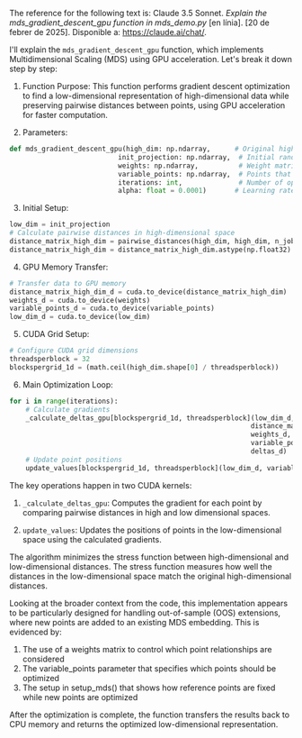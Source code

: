 The reference for the following text is:
Claude 3.5 Sonnet. *Explain the mds_gradient_descent_gpu function in mds_demo.py* [en línia]. [20 de febrer de 2025]. Disponible a: https://claude.ai/chat/.

I'll explain the `mds_gradient_descent_gpu` function, which implements Multidimensional Scaling (MDS) using GPU acceleration. Let's break it down step by step:

1. Function Purpose:
This function performs gradient descent optimization to find a low-dimensional representation of high-dimensional data while preserving pairwise distances between points, using GPU acceleration for faster computation.

2. Parameters:
```python
def mds_gradient_descent_gpu(high_dim: np.ndarray,      # Original high-dimensional data
                           init_projection: np.ndarray,  # Initial random low-dim projection
                           weights: np.ndarray,          # Weight matrix for point relationships
                           variable_points: np.ndarray,  # Points that can be moved/optimized
                           iterations: int,              # Number of optimization iterations
                           alpha: float = 0.0001)       # Learning rate
```

3. Initial Setup:
```python
low_dim = init_projection
# Calculate pairwise distances in high-dimensional space
distance_matrix_high_dim = pairwise_distances(high_dim, high_dim, n_jobs=-1)
distance_matrix_high_dim = distance_matrix_high_dim.astype(np.float32)
```

4. GPU Memory Transfer:
```python
# Transfer data to GPU memory
distance_matrix_high_dim_d = cuda.to_device(distance_matrix_high_dim)
weights_d = cuda.to_device(weights)
variable_points_d = cuda.to_device(variable_points)
low_dim_d = cuda.to_device(low_dim)
```

5. CUDA Grid Setup:
```python
# Configure CUDA grid dimensions
threadsperblock = 32
blockspergrid_1d = (math.ceil(high_dim.shape[0] / threadsperblock))
```

6. Main Optimization Loop:
```python
for i in range(iterations):
    # Calculate gradients
    _calculate_deltas_gpu[blockspergrid_1d, threadsperblock](low_dim_d,
                                                            distance_matrix_high_dim_d,
                                                            weights_d,
                                                            variable_points_d,
                                                            deltas_d)
    # Update point positions
    update_values[blockspergrid_1d, threadsperblock](low_dim_d, variable_points_d, alpha, deltas_d)
```

The key operations happen in two CUDA kernels:

1. `_calculate_deltas_gpu`: Computes the gradient for each point by comparing pairwise distances in high and low dimensional spaces.

2. `update_values`: Updates the positions of points in the low-dimensional space using the calculated gradients.

The algorithm minimizes the stress function between high-dimensional and low-dimensional distances. The stress function measures how well the distances in the low-dimensional space match the original high-dimensional distances.

Looking at the broader context from the code, this implementation appears to be particularly designed for handling out-of-sample (OOS) extensions, where new points are added to an existing MDS embedding. This is evidenced by:

1. The use of a weights matrix to control which point relationships are considered
2. The variable_points parameter that specifies which points should be optimized
3. The setup in setup_mds() that shows how reference points are fixed while new points are optimized

After the optimization is complete, the function transfers the results back to CPU memory and returns the optimized low-dimensional representation.